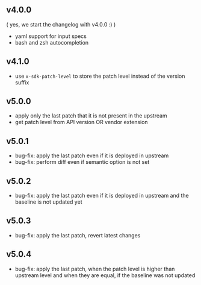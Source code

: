 ## v4.0.0
( yes, we start the changelog with v4.0.0 :) )

- yaml support for input specs
- bash and zsh autocompletion

## v4.1.0

- use `x-sdk-patch-level` to store the patch level instead of the version suffix 

## v5.0.0

- apply only the last patch that it is not present in the upstream
- get patch level from API version OR vendor extension

## v5.0.1

- bug-fix: apply the last patch even if it is deployed in upstream
- bug-fix: perform diff even if semantic option is not set

## v5.0.2

- bug-fix: apply the last patch even if it is deployed in upstream and the baseline is not updated yet

## v5.0.3

- bug-fix: apply the last patch, revert latest changes

## v5.0.4

- bug-fix: apply the last patch, when the patch level is higher than upstream level and when they are equal, if the baseline was not updated
